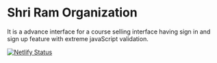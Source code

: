 # Shri Ram Organization
It is a advance interface for a course selling interface having sign in and sign up feature with extreme javaScript validation.

[![Netlify Status](https://api.netlify.com/api/v1/badges/8ae01af2-434e-44b2-94f2-88bb9402784a/deploy-status)](https://shriramorg.netlify.app/)
